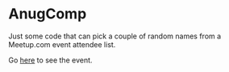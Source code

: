 # AnugComp

Just some code that can pick a couple of random names from a Meetup.com event attendee list.

Go [here](https://www.meetup.com/anugdk/events/234804753/) to see the event.